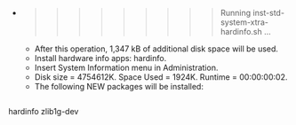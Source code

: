 * >>>>>>>>> Running inst-std-system-xtra-hardinfo.sh ...
  * After this operation, 1,347 kB of additional disk space will be used.
  * Install hardware info apps: hardinfo.
  * Insert System Information menu in Administration.
  * Disk size = 4754612K. Space Used = 1924K. Runtime = 00:00:00:02.
  * The following NEW packages will be installed:
  ```bash
hardinfo zlib1g-dev
  ```
